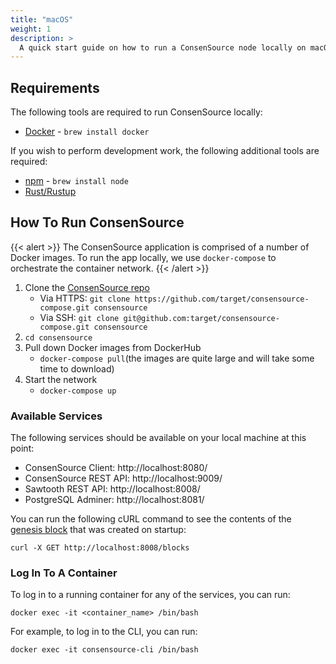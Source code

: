 ```yaml
---
title: "macOS"
weight: 1
description: >
  A quick start guide on how to run a ConsenSource node locally on macOS for development purposes.
---
```


## Requirements

The following tools are required to run ConsenSource locally:

- [Docker](https://docs.docker.com/get-started/) - `brew install docker`

If you wish to perform development work, the following additional tools are required:

- [npm](https://docs.npmjs.com/about-npm/) - `brew install node`
- [Rust/Rustup](https://www.rust-lang.org/tools/install)

## How To Run ConsenSource

{{< alert >}}
The ConsenSource application is comprised of a number of Docker images. To run the app locally, we use `docker-compose` to orchestrate the container network.
{{< /alert >}}

1. Clone the [ConsenSource repo](https://github.com/target/consensource-compose)
   - Via HTTPS: `git clone https://github.com/target/consensource-compose.git consensource`
   - Via SSH: `git clone git@github.com:target/consensource-compose.git consensource`
2. `cd consensource`
3. Pull down Docker images from DockerHub
   - `docker-compose pull`(the images are quite large and will take some time to download)
4. Start the network
   - `docker-compose up`

### Available Services

The following services should be available on your local machine at this point:

- ConsenSource Client: http://localhost:8080/
- ConsenSource REST API: http://localhost:9009/
- Sawtooth REST API: http://localhost:8008/
- PostgreSQL Adminer: http://localhost:8081/

You can run the following cURL command to see the contents of the [genesis block](/docs/developer/terminology) that was created on startup:

```
curl -X GET http://localhost:8008/blocks
```

### Log In To A Container

To log in to a running container for any of the services, you can run:

```
docker exec -it <container_name> /bin/bash
```

For example, to log in to the CLI, you can run:

```
docker exec -it consensource-cli /bin/bash
```
